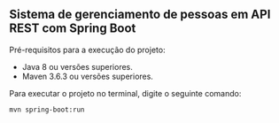 <h2>Sistema de gerenciamento de pessoas em API REST com Spring Boot</h2>


Pré-requisitos para a execução do projeto:

* Java 8 ou versões superiores.
* Maven 3.6.3 ou versões superiores.

Para executar o projeto no terminal, digite o seguinte comando:

```shell script
mvn spring-boot:run 
```